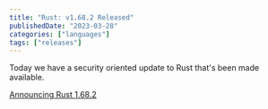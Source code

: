 ```yaml
---
title: "Rust: v1.68.2 Released"
publishedDate: "2023-03-28"
categories: ["languages"]
tags: ["releases"]
---
```


Today we have a security oriented update to Rust that's been made available.

[Announcing Rust 1.68.2](https://blog.rust-lang.org/2023/03/28/Rust-1.68.2.html)
